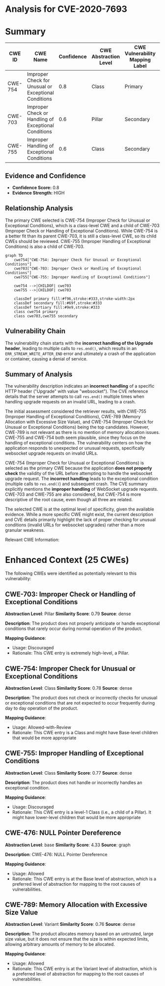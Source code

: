 # Analysis for CVE-2020-7693

# Summary
| CWE ID | CWE Name | Confidence | CWE Abstraction Level | CWE Vulnerability Mapping Label | CWE-Vulnerability Mapping Notes |
|---|---|---|---|---|---|
| CWE-754 | Improper Check for Unusual or Exceptional Conditions | 0.8 | Class | Primary | Allowed-with-Review |
| CWE-703 | Improper Check or Handling of Exceptional Conditions | 0.6 | Pillar | Secondary | Discouraged |
| CWE-755 | Improper Handling of Exceptional Conditions | 0.6 | Class | Secondary | Discouraged |

## Evidence and Confidence

*   **Confidence Score:** 0.8
*   **Evidence Strength:** HIGH

## Relationship Analysis
The primary CWE selected is CWE-754 (Improper Check for Unusual or Exceptional Conditions), which is a class-level CWE and a child of CWE-703 (Improper Check or Handling of Exceptional Conditions). While CWE-754 is a better fit than its parent CWE-703, it is still a class-level CWE, so its child CWEs should be reviewed. CWE-755 (Improper Handling of Exceptional Conditions) is also a child of CWE-703.

```mermaid
graph TD
    cwe754["CWE-754: Improper Check for Unusual or Exceptional Conditions"]
    cwe703["CWE-703: Improper Check or Handling of Exceptional Conditions"]
    cwe755["CWE-755: Improper Handling of Exceptional Conditions"]

    cwe754 -->|CHILDOF| cwe703
    cwe755 -->|CHILDOF| cwe703

    classDef primary fill:#f96,stroke:#333,stroke-width:2px
    classDef secondary fill:#69f,stroke:#333
    classDef tertiary fill:#9e9,stroke:#333
    class cwe754 primary
    class cwe703,cwe755 secondary
```

## Vulnerability Chain
The vulnerability chain starts with the **incorrect handling of the Upgrade header**, leading to multiple calls to `res.end()`, which results in an `ERR_STREAM_WRITE_AFTER_END` error and ultimately a crash of the application or container, causing a denial of service.

## Summary of Analysis
The vulnerability description indicates an **incorrect handling** of a specific HTTP header ("Upgrade" with value "websocket"). The CVE reference details that the server attempts to call `res.end()` multiple times when handling upgrade requests on an invalid URL, leading to a crash.

The initial assessment considered the retriever results, with CWE-755 (Improper Handling of Exceptional Conditions), CWE-789 (Memory Allocation with Excessive Size Value), and CWE-754 (Improper Check for Unusual or Exceptional Conditions) being the top candidates. However, CWE-789 is not relevant as there is no mention of memory allocation issues. CWE-755 and CWE-754 both seem plausible, since they focus on the handling of exceptional conditions. The vulnerability centers on how the application responds to unexpected or unusual requests, specifically websocket upgrade requests on invalid URLs. 

CWE-754 (Improper Check for Unusual or Exceptional Conditions) is selected as the primary CWE because the application **does not properly check** the validity of the URL before attempting to handle the websocket upgrade request. The **incorrect handling** leads to the exceptional condition (multiple calls to `res.end()`) and subsequent crash. The CVE summary explicitly mentions the **improper handling** of WebSocket upgrade requests. CWE-703 and CWE-755 are also considered, but CWE-754 is more descriptive of the root cause, even though all three are related.

The selected CWE is at the optimal level of specificity, given the available evidence. While a more specific CWE might exist, the current description and CVE details primarily highlight the lack of proper checking for unusual conditions (invalid URLs for websocket upgrades) rather than a more granular weakness.

Relevant CWE Information:

# Enhanced Context (25 CWEs)
The following CWEs were identified as potentially relevant to this vulnerability:

## CWE-703: Improper Check or Handling of Exceptional Conditions
**Abstraction Level**: Pillar
**Similarity Score**: 0.79
**Source**: dense

**Description**:
The product does not properly anticipate or handle exceptional conditions that rarely occur during normal operation of the product.

**Mapping Guidance**:
- Usage: Discouraged
- Rationale: This CWE entry is extremely high-level, a Pillar.

## CWE-754: Improper Check for Unusual or Exceptional Conditions
**Abstraction Level**: Class
**Similarity Score**: 0.78
**Source**: dense

**Description**:
The product does not check or incorrectly checks for unusual or exceptional conditions that are not expected to occur frequently during day to day operation of the product.

**Mapping Guidance**:
- Usage: Allowed-with-Review
- Rationale: This CWE entry is a Class and might have Base-level children that would be more appropriate

## CWE-755: Improper Handling of Exceptional Conditions
**Abstraction Level**: Class
**Similarity Score**: 0.77
**Source**: dense

**Description**:
The product does not handle or incorrectly handles an exceptional condition.

**Mapping Guidance**:
- Usage: Discouraged
- Rationale: This CWE entry is a level-1 Class (i.e., a child of a Pillar). It might have lower-level children that would be more appropriate

## CWE-476: NULL Pointer Dereference
**Abstraction Level**: base
**Similarity Score**: 4.33
**Source**: graph

**Description**:
CWE-476: NULL Pointer Dereference

**Mapping Guidance**:
- Usage: Allowed
- Rationale: This CWE entry is at the Base level of abstraction, which is a preferred level of abstraction for mapping to the root causes of vulnerabilities.

## CWE-789: Memory Allocation with Excessive Size Value
**Abstraction Level**: Variant
**Similarity Score**: 0.76
**Source**: dense

**Description**:
The product allocates memory based on an untrusted, large size value, but it does not ensure that the size is within expected limits, allowing arbitrary amounts of memory to be allocated.

**Mapping Guidance**:
- Usage: Allowed
- Rationale: This CWE entry is at the Variant level of abstraction, which is a preferred level of abstraction for mapping to the root causes of vulnerabilities.